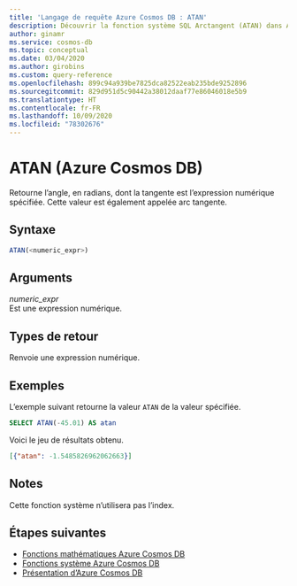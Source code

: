 ```yaml
---
title: 'Langage de requête Azure Cosmos DB : ATAN'
description: Découvrir la fonction système SQL Arctangent (ATAN) dans Azure Cosmos DB, qui retourne l’angle, en radians, dont la tangente est l’expression numérique spécifiée
author: ginamr
ms.service: cosmos-db
ms.topic: conceptual
ms.date: 03/04/2020
ms.author: girobins
ms.custom: query-reference
ms.openlocfilehash: 899c94a939be7825dca82522eab235bde9252896
ms.sourcegitcommit: 829d951d5c90442a38012daaf77e86046018e5b9
ms.translationtype: HT
ms.contentlocale: fr-FR
ms.lasthandoff: 10/09/2020
ms.locfileid: "78302676"
---
```

# <a name="atan-azure-cosmos-db"></a>ATAN (Azure Cosmos DB)
 Retourne l’angle, en radians, dont la tangente est l’expression numérique spécifiée. Cette valeur est également appelée arc tangente.  
  
## <a name="syntax"></a>Syntaxe
  
```sql
ATAN(<numeric_expr>)  
```  
  
## <a name="arguments"></a>Arguments
  
*numeric_expr*  
   Est une expression numérique.  
  
## <a name="return-types"></a>Types de retour
  
  Renvoie une expression numérique.  
  
## <a name="examples"></a>Exemples
  
  L’exemple suivant retourne la valeur `ATAN` de la valeur spécifiée.  
  
```sql
SELECT ATAN(-45.01) AS atan  
```  
  
 Voici le jeu de résultats obtenu.  
  
```json
[{"atan": -1.5485826962062663}]  
```  
  
## <a name="remarks"></a>Notes

Cette fonction système n’utilisera pas l’index.

## <a name="next-steps"></a>Étapes suivantes

- [Fonctions mathématiques Azure Cosmos DB](sql-query-mathematical-functions.md)
- [Fonctions système Azure Cosmos DB](sql-query-system-functions.md)
- [Présentation d’Azure Cosmos DB](introduction.md)
